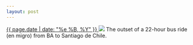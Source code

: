 ```yaml
---
layout: post
---
```


<p>
  <a href="/95">
    <time>{{ page.date | date: "%e %B, %Y" }}</time>
  </a>
  <a href="/95"><img src="{{ site.assets_url }}/95.jpg"/></a>
  <span>The outset of a 22-hour bus ride (en migro) from BA to Santiago de Chile.</span>
</p>
